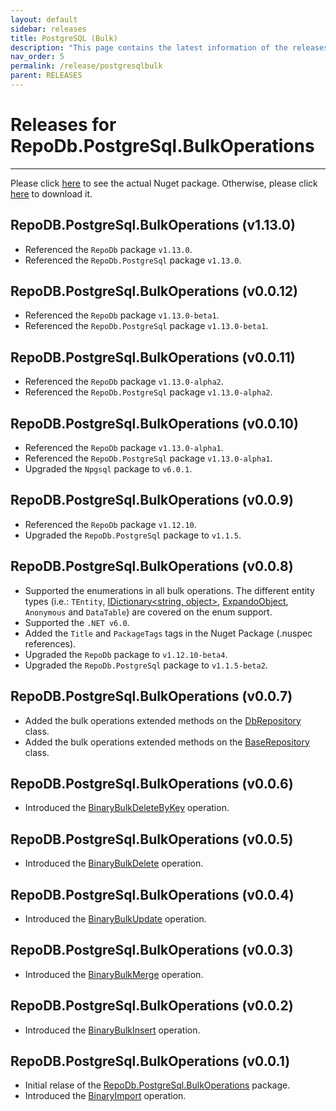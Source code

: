 ```yaml
---
layout: default
sidebar: releases
title: PostgreSQL (Bulk)
description: "This page contains the latest information of the releases of RepoDb.PostgreSql.BulkOperations library."
nav_order: 5
permalink: /release/postgresqlbulk
parent: RELEASES
---
```


# Releases for RepoDb.PostgreSql.BulkOperations

---

Please click [here](https://www.nuget.org/packages/RepoDb.PostgreSql.BulkOperations) to see the actual Nuget package. Otherwise, please click [here](https://www.nuget.org/api/v2/package/RepoDb.PostgreSql.BulkOperations) to download it.

## RepoDB.PostgreSql.BulkOperations (v1.13.0)

- Referenced the `RepoDb` package `v1.13.0`.
- Referenced the `RepoDb.PostgreSql` package `v1.13.0`.


## RepoDB.PostgreSql.BulkOperations (v0.0.12)

- Referenced the `RepoDb` package `v1.13.0-beta1`.
- Referenced the `RepoDb.PostgreSql` package `v1.13.0-beta1`.


## RepoDB.PostgreSql.BulkOperations (v0.0.11)

- Referenced the `RepoDb` package `v1.13.0-alpha2`.
- Referenced the `RepoDb.PostgreSql` package `v1.13.0-alpha2`.


## RepoDB.PostgreSql.BulkOperations (v0.0.10)

- Referenced the `RepoDb` package `v1.13.0-alpha1`.
- Referenced the `RepoDb.PostgreSql` package `v1.13.0-alpha1`.
- Upgraded the `Npgsql` package to `v6.0.1`.


## RepoDB.PostgreSql.BulkOperations (v0.0.9)

- Referenced the `RepoDb` package `v1.12.10`.
- Upgraded the `RepoDb.PostgreSql` package to `v1.1.5`.


## RepoDB.PostgreSql.BulkOperations (v0.0.8)

- Supported the enumerations in all bulk operations. The different entity types (i.e.: `TEntity`, [IDictionary<string, object>](https://learn.microsoft.com/en-us/dotnet/api/system.collections.generic.idictionary-2?view=net-6.0), [ExpandoObject](https://learn.microsoft.com/en-us/dotnet/api/system.dynamic.expandoobject?view=net-7.0), `Anonymous` and `DataTable`) are covered on the enum support. 
- Supported the `.NET v6.0`.
- Added the `Title` and `PackageTags` tags in the Nuget Package (.nuspec references).
- Upgraded the `RepoDb` package to `v1.12.10-beta4`.
- Upgraded the `RepoDb.PostgreSql` package to `v1.1.5-beta2`.


## RepoDB.PostgreSql.BulkOperations (v0.0.7)

- Added the bulk operations extended methods on the [DbRepository](/class/dbrepository) class.
- Added the bulk operations extended methods on the [BaseRepository](/class/baserepository) class.


## RepoDB.PostgreSql.BulkOperations (v0.0.6)

- Introduced the [BinaryBulkDeleteByKey](/operation/binarybulkdeletebykey) operation.


## RepoDB.PostgreSql.BulkOperations (v0.0.5)

- Introduced the [BinaryBulkDelete](/operation/binarybulkdelete) operation.


## RepoDB.PostgreSql.BulkOperations (v0.0.4)

- Introduced the [BinaryBulkUpdate](/operation/binarybulkupdate) operation.


## RepoDB.PostgreSql.BulkOperations (v0.0.3)

- Introduced the [BinaryBulkMerge](/operation/binarybulkmerge) operation.


## RepoDB.PostgreSql.BulkOperations (v0.0.2)

- Introduced the [BinaryBulkInsert](/operation/binarybulkinsert) operation.


## RepoDB.PostgreSql.BulkOperations (v0.0.1)

- Initial relase of the [RepoDb.PostgreSql.BulkOperations](https://www.nuget.org/packages/RepoDb.PostgreSql.BulkOperations/0.0.1) package.
- Introduced the [BinaryImport](/operation/binaryimport) operation.